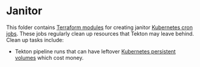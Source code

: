 # Janitor

This folder contains [Terraform modules](https://terraform.io/docs/language/modules/index.html) for creating janitor [Kubernetes cron jobs](https://kubernetes.io/docs/concepts/workloads/controllers/cron-jobs/). These jobs regularly clean up resources that Tekton may leave behind. Clean up tasks include:

- Tekton pipeline runs that can have leftover [Kubernetes persistent volumes](https://kubernetes.io/docs/concepts/storage/volumes/) which cost money.

